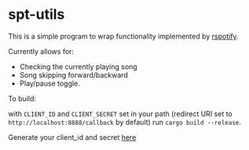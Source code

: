 # spt-utils

This is a simple program to wrap functionality implemented by [rspotify](https://github.com/ramsayleung/rspotify).

Currently allows for:

- Checking the currently playing song
- Song skipping forward/backward
- Play/pause toggle.

To build:

with `CLIENT_ID` and `CLIENT_SECRET` set in your path (redirect URI set to `http://localhost:8888/callback` by default) run `cargo build --release`.

Generate your client_id and secret [here](https://developer.spotify.com/dashboard/applications)
